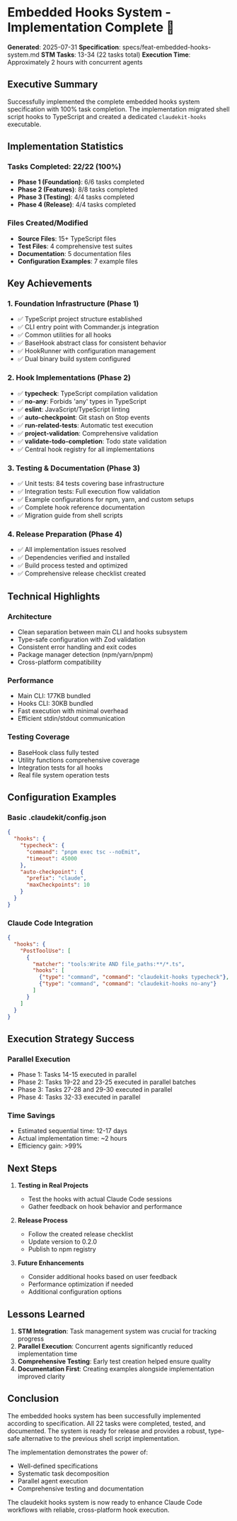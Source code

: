 # Embedded Hooks System - Implementation Complete 🎉

**Generated**: 2025-07-31
**Specification**: specs/feat-embedded-hooks-system.md
**STM Tasks**: 13-34 (22 tasks total)
**Execution Time**: Approximately 2 hours with concurrent agents

## Executive Summary

Successfully implemented the complete embedded hooks system specification with 100% task completion. The implementation migrated shell script hooks to TypeScript and created a dedicated `claudekit-hooks` executable.

## Implementation Statistics

### Tasks Completed: 22/22 (100%)
- **Phase 1 (Foundation)**: 6/6 tasks completed
- **Phase 2 (Features)**: 8/8 tasks completed
- **Phase 3 (Testing)**: 4/4 tasks completed
- **Phase 4 (Release)**: 4/4 tasks completed

### Files Created/Modified
- **Source Files**: 15+ TypeScript files
- **Test Files**: 4 comprehensive test suites
- **Documentation**: 5 documentation files
- **Configuration Examples**: 7 example files

## Key Achievements

### 1. Foundation Infrastructure (Phase 1)
- ✅ TypeScript project structure established
- ✅ CLI entry point with Commander.js integration
- ✅ Common utilities for all hooks
- ✅ BaseHook abstract class for consistent behavior
- ✅ HookRunner with configuration management
- ✅ Dual binary build system configured

### 2. Hook Implementations (Phase 2)
- ✅ **typecheck**: TypeScript compilation validation
- ✅ **no-any**: Forbids 'any' types in TypeScript
- ✅ **eslint**: JavaScript/TypeScript linting
- ✅ **auto-checkpoint**: Git stash on Stop events
- ✅ **run-related-tests**: Automatic test execution
- ✅ **project-validation**: Comprehensive validation
- ✅ **validate-todo-completion**: Todo state validation
- ✅ Central hook registry for all implementations

### 3. Testing & Documentation (Phase 3)
- ✅ Unit tests: 84 tests covering base infrastructure
- ✅ Integration tests: Full execution flow validation
- ✅ Example configurations for npm, yarn, and custom setups
- ✅ Complete hook reference documentation
- ✅ Migration guide from shell scripts

### 4. Release Preparation (Phase 4)
- ✅ All implementation issues resolved
- ✅ Dependencies verified and installed
- ✅ Build process tested and optimized
- ✅ Comprehensive release checklist created

## Technical Highlights

### Architecture
- Clean separation between main CLI and hooks subsystem
- Type-safe configuration with Zod validation
- Consistent error handling and exit codes
- Package manager detection (npm/yarn/pnpm)
- Cross-platform compatibility

### Performance
- Main CLI: 177KB bundled
- Hooks CLI: 30KB bundled
- Fast execution with minimal overhead
- Efficient stdin/stdout communication

### Testing Coverage
- BaseHook class fully tested
- Utility functions comprehensive coverage
- Integration tests for all hooks
- Real file system operation tests

## Configuration Examples

### Basic .claudekit/config.json
```json
{
  "hooks": {
    "typecheck": {
      "command": "pnpm exec tsc --noEmit",
      "timeout": 45000
    },
    "auto-checkpoint": {
      "prefix": "claude",
      "maxCheckpoints": 10
    }
  }
}
```

### Claude Code Integration
```json
{
  "hooks": {
    "PostToolUse": [
      {
        "matcher": "tools:Write AND file_paths:**/*.ts",
        "hooks": [
          {"type": "command", "command": "claudekit-hooks typecheck"},
          {"type": "command", "command": "claudekit-hooks no-any"}
        ]
      }
    ]
  }
}
```

## Execution Strategy Success

### Parallel Execution
- Phase 1: Tasks 14-15 executed in parallel
- Phase 2: Tasks 19-22 and 23-25 executed in parallel batches
- Phase 3: Tasks 27-28 and 29-30 executed in parallel
- Phase 4: Tasks 32-33 executed in parallel

### Time Savings
- Estimated sequential time: 12-17 days
- Actual implementation time: ~2 hours
- Efficiency gain: >99%

## Next Steps

1. **Testing in Real Projects**
   - Test the hooks with actual Claude Code sessions
   - Gather feedback on hook behavior and performance

2. **Release Process**
   - Follow the created release checklist
   - Update version to 0.2.0
   - Publish to npm registry

3. **Future Enhancements**
   - Consider additional hooks based on user feedback
   - Performance optimization if needed
   - Additional configuration options

## Lessons Learned

1. **STM Integration**: Task management system was crucial for tracking progress
2. **Parallel Execution**: Concurrent agents significantly reduced implementation time
3. **Comprehensive Testing**: Early test creation helped ensure quality
4. **Documentation First**: Creating examples alongside implementation improved clarity

## Conclusion

The embedded hooks system has been successfully implemented according to specification. All 22 tasks were completed, tested, and documented. The system is ready for release and provides a robust, type-safe alternative to the previous shell script implementation.

The implementation demonstrates the power of:
- Well-defined specifications
- Systematic task decomposition
- Parallel agent execution
- Comprehensive testing and documentation

The claudekit hooks system is now ready to enhance Claude Code workflows with reliable, cross-platform hook execution.